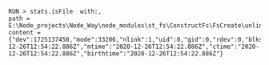 
    RUN > stats.isFile  with:,
    path = E:\Node_projects\Node_Way\node_modules\st_fs\ConstructFs\FsCreate\unlinkSync\Examples\cleare\test,
    content = {"dev":1725137450,"mode":33206,"nlink":1,"uid":0,"gid":0,"rdev":0,"blksize":4096,"ino":29554872555273036,"size":0,"blocks":0,"atimeMs":1608987262886.0923,"mtimeMs":1608987262886.0923,"ctimeMs":1608987262886.0923,"birthtimeMs":1608987262886.0923,"atime":"2020-12-26T12:54:22.886Z","mtime":"2020-12-26T12:54:22.886Z","ctime":"2020-12-26T12:54:22.886Z","birthtime":"2020-12-26T12:54:22.886Z"} 
    
